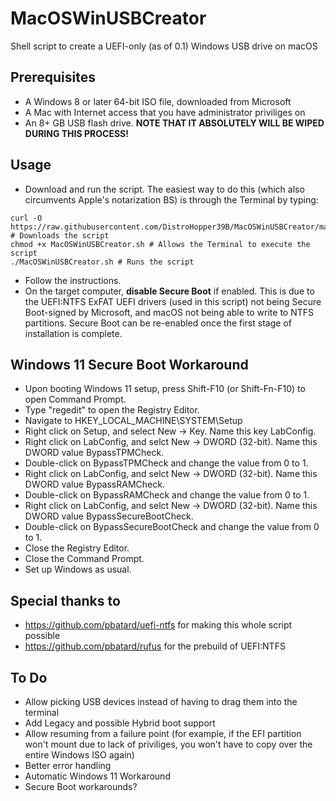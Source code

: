 # MacOSWinUSBCreator
Shell script to create a UEFI-only (as of 0.1) Windows USB drive on macOS

## Prerequisites
- A Windows 8 or later 64-bit ISO file, downloaded from Microsoft
- A Mac with Internet access that you have administrator priviliges on
- An 8+ GB USB flash drive. **NOTE THAT IT ABSOLUTELY WILL BE WIPED DURING THIS PROCESS!**

## Usage
- Download and run the script. The easiest way to do this (which also circumvents Apple's notarization BS) is through the Terminal by typing:
```
curl -O https://raw.githubusercontent.com/DistroHopper39B/MacOSWinUSBCreator/main/MacOSWinUSBCreator.sh # Downloads the script
chmod +x MacOSWinUSBCreator.sh # Allows the Terminal to execute the script
./MacOSWinUSBCreator.sh # Runs the script
```
- Follow the instructions.
- On the target computer, **disable Secure Boot** if enabled. This is due to the UEFI:NTFS ExFAT UEFI drivers (used in this script) not being Secure Boot-signed by Microsoft, and macOS not being able to write to NTFS partitions. Secure Boot can be re-enabled once the first stage of installation is complete.
## Windows 11 Secure Boot Workaround
- Upon booting Windows 11 setup, press Shift-F10 (or Shift-Fn-F10) to open Command Prompt.
- Type "regedit" to open the Registry Editor.
- Navigate to HKEY_LOCAL_MACHINE\SYSTEM\Setup
- Right click on Setup, and select New -> Key. Name this key LabConfig.
- Right click on LabConfig, and selct New -> DWORD (32-bit). Name this DWORD value BypassTPMCheck.
- Double-click on BypassTPMCheck and change the value from 0 to 1.
- Right click on LabConfig, and selct New -> DWORD (32-bit). Name this DWORD value BypassRAMCheck.
- Double-click on BypassRAMCheck and change the value from 0 to 1.
- Right click on LabConfig, and selct New -> DWORD (32-bit). Name this DWORD value BypassSecureBootCheck.
- Double-click on BypassSecureBootCheck and change the value from 0 to 1.
- Close the Registry Editor.
- Close the Command Prompt.
- Set up Windows as usual.
## Special thanks to
- https://github.com/pbatard/uefi-ntfs for making this whole script possible 
- https://github.com/pbatard/rufus for the prebuild of UEFI:NTFS
## To Do
- Allow picking USB devices instead of having to drag them into the terminal
- Add Legacy and possible Hybrid boot support
- Allow resuming from a failure point (for example, if the EFI partition won't mount due to lack of priviliges, you won't have to copy over the entire Windows ISO again)
- Better error handling
- Automatic Windows 11 Workaround
- Secure Boot workarounds?
